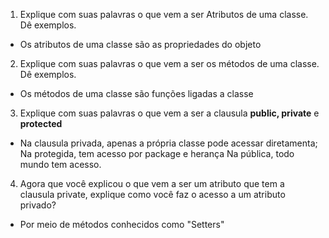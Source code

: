 1. Explique com suas palavras o que vem a ser Atributos de uma classe. Dê exemplos.
  - Os atributos de uma classe são as propriedades do objeto

2. Explique com suas palavras o que vem a ser os métodos de uma classe. Dê exemplos.
  - Os métodos de uma classe são funções  ligadas a classe

3. Explique com suas palavras o que vem a ser a clausula **public, private** e **protected**
  - Na clausula privada, apenas a própria classe pode acessar diretamenta;
  Na protegida, tem acesso por package e herança
  Na pública, todo mundo tem acesso.

4. Agora que você explicou o que vem a ser um atributo que tem a clausula private, explique como você faz o acesso a um atributo privado?
  - Por meio de métodos conhecidos como "Setters"
